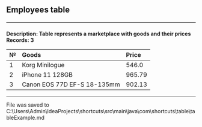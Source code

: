 ## Employees table<hr>
**Description: Table represents a marketplace with goods and their prices**<br>
**Records: 3**


| №  | Goods                        | Price   |
|:----|:------------------------------|:---------|
| 1  | Korg Minilogue               | 546.0   | 
| 2  | iPhone 11 128GB              | 965.79  | 
| 3  | Canon EOS 77D EF-S 18-135mm  | 902.13  | 
<hr>File was saved to C:\Users\Admin\IdeaProjects\shortcuts\src\main\java\com\shortcuts\table\tableExample.md<br>